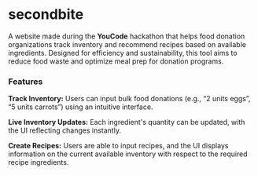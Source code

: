 # secondbite
A website made during the **YouCode** hackathon that helps food donation organizations track inventory and recommend recipes based on available ingredients. Designed for efficiency and sustainability, this tool aims to reduce food waste and optimize meal prep for donation programs.

### Features

**Track Inventory:**
Users can input bulk food donations (e.g., “2 units eggs”, “5 units carrots”) using an intuitive interface.

**Live Inventory Updates:**
Each ingredient's quantity can be updated, with the UI reflecting changes instantly.

**Create Recipes:**
Users are able to input recipes, and the UI displays information on the current available inventory with respect to the required recipe ingredients.

